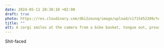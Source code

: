 ```yaml
---
date: 2024-05-11 20:30:10 +02:00
draft: true
photo: https://res.cloudinary.com/dbi2zounq/image/upload/v1715452209/tebhazumjk9li05a3uyk.jpg
title: ""
alt: A corgi smiles at the camera from a bike basket, tongue out, proud of having rolled in a large puddle of feces.
---
```


Shit-faced

